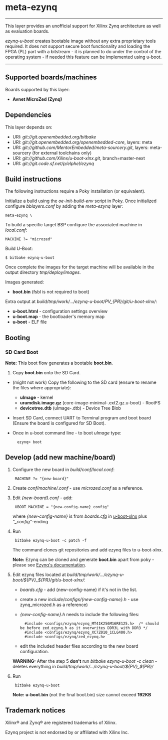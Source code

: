# meta-ezynq
***
This layer provides an unofficial support for Xilinx Zynq architecture 
as well as evaluation boards.

*ezynq-u-boot* creates bootable image without any extra proprietary tools required.
It does not support secure boot functionality and loading the FPGA (PL) part 
with a bitstream - it is planned to do under the control of the operating system - 
if needed this feature can be implemented using u-boot.

***
## Supported boards/machines
Boards supported by this layer:

* **Avnet MicroZed (Zynq)**

## Dependencies
This layer depends on:

* URI: *git://git.openembedded.org/bitbake*
* URI: *git://git.openembedded.org/openembedded-core*, layers: meta 
* URI: *git://github.com/MentorEmbedded/meta-sourcery.git*, layers: meta-sourcery (for external toolchains only)
* URI: *git://github.com/Xilinx/u-boot-xlnx.git*, branch=master-next
* URI: *git://git.code.sf.net/p/elphel/ezynq*

## Build instructions
The following instructions require a Poky installation (or equivalent).

Initialize a build using the *oe-init-build-env* script in Poky. Once
initialized configure *bblayers.conf* by adding the *meta-ezynq* layer:

	meta-ezynq \

To build a specific target BSP configure the associated machine in *local.conf*:

	MACHINE ?= "microzed"

Build U-Boot:

	$ bitbake ezynq-u-boot

Once complete the images for the target machine will be available in the output
directory *tmp/deploy/images*.

Images generated:

* **boot.bin** (fsbl is not required to boot)

Extra output at *build/tmp/work/.../ezynq-u-boot/${PV}\_${PR}/git/u-boot-xlnx/*:

* **u-boot.html** - configuration settings overview
* **u-boot.map** - the bootloader's memory map
* **u-boot** - ELF file

## Booting

### SD Card Boot
**Note:** This boot flow generates a bootable **boot.bin**.

1. Copy **boot.bin** onto the SD Card.
* (might not work) Copy the following to the SD card (ensure to rename the files where appropriate):
    *  **uImage** - kernel
    *  **uramdisk.image.gz** (core-image-minimal-<machine name>.ext2.gz.u-boot) - RootFS
    *  **devicetree.dtb** (uImage-<machine name>.dtb) - Device Tree Blob
* Insert SD Card, connect UART to Terminal program and boot board (Ensure the
board is configured for SD Boot).
* Once in u-boot command line - to boot *uImage* type:

        ezynq> boot


## Develop (add new machine/board)

1. Configure the new board in *build/conf/local.conf*:

        MACHINE ?= "{new-board}"

2. Create *conf/machine/<new-board>.conf* - use *microzed.conf* as a reference.

3. Edit *{new-board}.conf* - add:

        UBOOT_MACHINE = "{new-config-name}_config"
 
     where *{new-config-name}* is from *boards.cfg* in [u-boot-xlnx](https://github.com/Xilinx/u-boot-xlnx) plus *"_config"*-ending

4. Run

        bitbake ezynq-u-boot -c patch -f

    The command clones git repositories and add ezynq files to u-boot-xlnx.

    **Note:** Ezynq can be cloned and generate **boot.bin** apart from poky - please see [Ezynq's documentation](http://wiki.elphel.com/index.php?title=Ezynq).

5. Edit ezynq files located at *build/tmp/work/.../ezynq-u-boot/${PV}_${PR}/git/u-boot-xlnx/*:

    * *boards.cfg* - add {new-config-name} if it's not in the list.

    * create a new *include/configs/{new-config-name}.h* - use zynq_microzed.h as a reference)

    * *{new-config-name}.h* needs to include the following files:

            #include <configs/ezynq/ezynq_MT41K256M16RE125.h>  /* should be before zed_ezynq.h as it overwrites DDR3L with DDR3 */
            #include <configs/ezynq/ezynq_XC7Z010_1CLG400.h>
            #include <configs/ezynq/zed_ezynq.h>

    * edit the included header files according to the new board configuration.

    **WARNING:** After the step 5 **don't** run *bitbake ezynq-u-boot -c clean* - deletes everything in *build/tmp/work/.../ezynq-u-boot/${PV}_${PR}/*

6. Run

        bitbake ezynq-u-boot

    **Note:** **u-boot.bin** (not the final boot.bin) size cannot exceed **192KB**

## Trademark notices

Xilinx® and Zynq® are registered trademarks of Xilinx.

Ezynq project is not endorsed by or affiliated with Xilinx Inc.